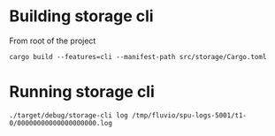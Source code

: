 # Building storage cli

From root of the project
```
cargo build --features=cli --manifest-path src/storage/Cargo.toml 
```

# Running storage cli

```
./target/debug/storage-cli log /tmp/fluvio/spu-logs-5001/t1-0/00000000000000000000.log 
```